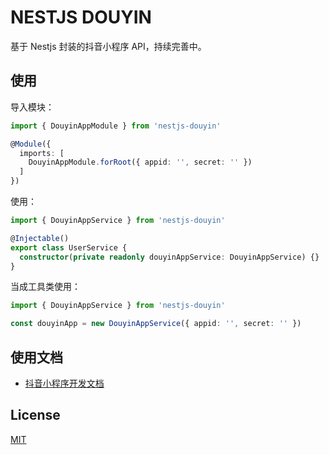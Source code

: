 # NESTJS DOUYIN

基于 Nestjs 封装的抖音小程序 API，持续完善中。


## 使用

导入模块：

```ts
import { DouyinAppModule } from 'nestjs-douyin'

@Module({
  imports: [
    DouyinAppModule.forRoot({ appid: '', secret: '' })
  ]
})
```

使用：

```ts
import { DouyinAppService } from 'nestjs-douyin'

@Injectable()
export class UserService {
  constructor(private readonly douyinAppService: DouyinAppService) {}
}
```

当成工具类使用：

```ts
import { DouyinAppService } from 'nestjs-douyin'

const douyinApp = new DouyinAppService({ appid: '', secret: '' })
```


## 使用文档

- [抖音小程序开发文档](https://developer.open-douyin.com/docs/resource/zh-CN/mini-app/introduction/overview)


## License

[MIT](/LICENSE)

